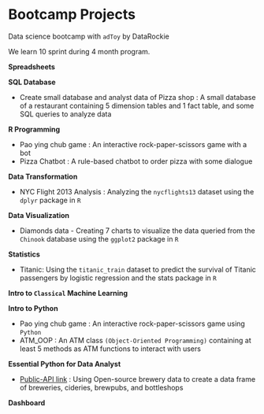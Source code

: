 # Bootcamp Projects

Data science bootcamp with `adToy` by DataRockie

We learn 10 sprint during 4 month program.

**Spreadsheets**

**SQL Database**
- Create small database and analyst data of Pizza shop : A small database of a restaurant containing 5 dimension tables and 1 fact table, and some SQL queries to analyze data

**R Programming**
- Pao ying chub game : An interactive rock-paper-scissors game with a bot
- Pizza Chatbot : A rule-based chatbot to order pizza with some dialogue

**Data Transformation**
- NYC Flight 2013 Analysis : Analyzing the `nycflights13` dataset using the `dplyr` package in `R`

**Data Visualization**
- Diamonds data - Creating 7 charts to visualize the data queried from the `Chinook` database using the `ggplot2` package in `R`

**Statistics**
- Titanic: Using the `titanic_train` dataset to predict the survival of Titanic passengers by logistic regression and the stats package in `R`

**Intro to `Classical` Machine Learning**

**Intro to Python**
- Pao ying chub game : An interactive rock-paper-scissors game using `Python`
- ATM_OOP : An ATM class `(Object-Oriented Programming)` containing at least 5 methods as ATM functions to interact with users

**Essential Python for Data Analyst**
- [Public-API link](https://github.com/Jintawee-s/bootcamp_projects/blob/main/Python/Public_API.py) : Using Open-source brewery data to create a data frame of breweries, cideries, brewpubs, and bottleshops

**Dashboard**
